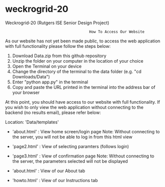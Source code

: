 # weckrogrid-20
Weckrogrid-20 (Rutgers ISE Senior Design Project)

                                                      
                                          How To Access Our Website


As our website has not yet been made public, to access the web application with full functionality please follow the steps below:

1) Download Data.zip from this github repository
2) Unzip the folder on your computer in the location of your choice 
3) Open the Terminal on your device
4) Change the directory of the terminal to the data folder (e.g. "cd Downloads/Data")
5) Enter "python app.py" in the terminal
6) Copy and paste the URL printed in the terminal into the address bar of your browser

At this point, you should have access to our website with full functionality. If you wish to only view the web application without 
connecting to the backend (no results email), please refer below:

Location: 'Data/templates'

- 'about.html' : View home screen/login page 
  Note: Without connecting to the server, you will not be able to log in from this html view
  
- 'page2.html' : View of selecting paramters (follows login)

- 'page3.html' : View of confirmation page
  Note: Without connecting to the server, the parameters selected will not be displayed

- 'about.html' : View of our About tab

- 'howto.html' : View of our Instructions tab


